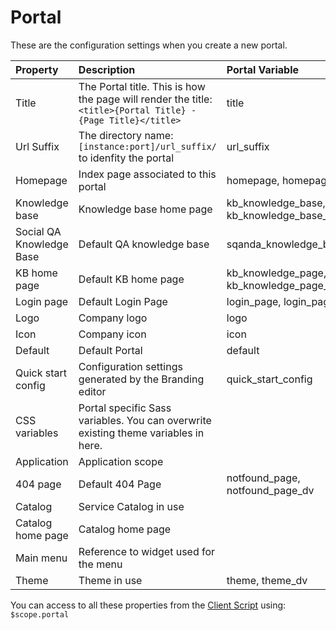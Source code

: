 # Portal

These are the configuration settings when you create a new portal.

| Property | Description | Portal Variable
| :------ | :----------- | :----------- |
| Title   | The Portal title. This is how the page will render the title: `<title>{Portal Title} - {Page Title}</title>` | title |
| Url Suffix | The directory name: `[instance:port]/url_suffix/` to idenfity the portal | url_suffix |
| Homepage    | Index page associated to this portal | homepage, homepage_dv |
| Knowledge base | Knowledge base home page |kb_knowledge_base, kb_knowledge_base_dv |
| Social QA Knowledge Base| Default QA knowledge base | sqanda_knowledge_base_dv |
| KB home page | Default KB home page  |  kb_knowledge_page, kb_knowledge_page_dv |
| Login page| Default Login Page | login_page, login_page_dv |
| Logo | Company logo | logo |
| Icon| Company icon | icon |
| Default | Default Portal | default |
| Quick start config | Configuration settings generated by the Branding editor | quick_start_config |
| CSS variables | Portal specific Sass variables. You can overwrite existing theme variables in here.  | |
| Application| Application scope | |
| 404 page| Default 404 Page |notfound_page, notfound_page_dv |
| Catalog| Service Catalog in use | |
| Catalog home page | Catalog home page | |
| Main menu | Reference to widget used for the menu | |
| Theme| Theme in use |theme, theme_dv |

You can access to all these properties from the [Client Script](widget_client_script.md) using: `$scope.portal`

